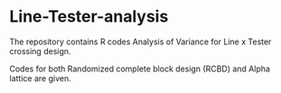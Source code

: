 # Line-Tester-analysis

The repository contains R codes  Analysis of Variance for Line x Tester crossing design.

Codes for both Randomized complete block design (RCBD) and Alpha lattice are given. 
